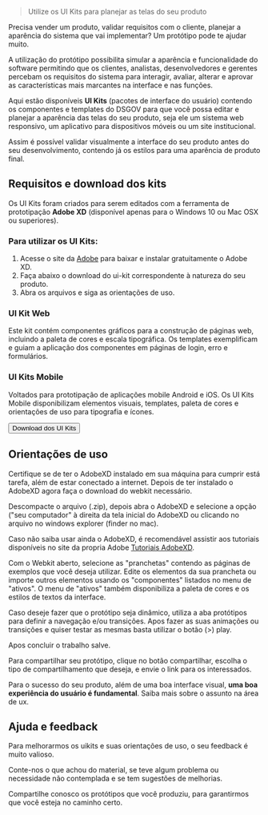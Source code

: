 > Utilize os UI Kits para planejar as telas do seu produto

Precisa vender um produto, validar requisitos com o cliente, planejar a aparência do sistema que vai implementar? Um protótipo pode te ajudar muito.

A utilização do protótipo possibilita simular a aparência e funcionalidade do software permitindo que os clientes, analistas, desenvolvedores e gerentes percebam os requisitos do sistema para interagir, avaliar, alterar e aprovar as características mais marcantes na interface e nas funções.

Aqui estão disponíveis **UI Kits** (pacotes de interface do usuário) contendo os componentes e templates do DSGOV para que você possa editar e planejar a aparência das telas do seu produto, seja ele um sistema web responsivo, um aplicativo para dispositivos móveis ou um site institucional.

Assim é possível validar visualmente a interface do seu produto antes do seu desenvolvimento, contendo já os estilos para uma aparência de produto final.

## Requisitos e download dos kits

Os UI Kits foram criados para serem editados com a ferramenta de prototipação **Adobe XD** (disponível apenas para o Windows 10 ou Mac OSX ou superiores).

### Para utilizar os UI Kits:

1. Acesse o site da [Adobe](https://www.adobe.com/products/xd.html) para baixar e instalar gratuitamente o Adobe XD.
2. Faça abaixo o download do ui-kit correspondente à natureza do seu produto.
3. Abra os arquivos e siga as orientações de uso.

### UI Kit Web

Este kit contém componentes gráficos para a construção de páginas web, incluindo a paleta de cores e escala tipográfica. Os templates exemplificam e guiam a aplicação dos componentes em páginas de login, erro e formulários.

### UI Kits Mobile

Voltados para prototipação de aplicações mobile Android e iOS. Os UI Kits Mobile disponibilizam elementos visuais, templates, paleta de cores e orientações de uso para tipografia e ícones.

<a href="/downloads">
    <button class="br-button is-secondary" type="button">Download dos UI Kits</button>
</a>

## Orientações de uso

Certifique se de ter o AdobeXD instalado em sua máquina para cumprir está tarefa, além de estar conectado a internet. Depois de ter instalado o AdobeXD agora faça o download do webkit necessário.

Descompacte o arquivo (.zip), depois abra o AdobeXD e selecione a opção ("seu computador" à direita da tela inicial do AdobeXD ou clicando no arquivo no windows explorer (finder no mac).

Caso não saiba usar ainda o AdobeXD, é recomendável assistir aos tutoriais disponíveis no site da propria Adobe [Tutoriais AdobeXD](https://helpx.adobe.com/br/support/xd.html).

Com o Webkit aberto, selecione as "pranchetas" contendo as páginas de exemplos que você deseja utilizar. Edite os elementos da sua prancheta ou importe outros elementos usando os "componentes" listados no menu de "ativos". O menu de "ativos" também disponibiliza a paleta de cores e os estilos de textos da interface.

Caso deseje fazer que o protótipo seja dinâmico, utiliza a aba protótipos para definir a navegação e/ou transições. Apos fazer as suas animações ou transições e quiser testar as mesmas basta utilizar o botão (>) play.

Apos concluir o trabalho salve.

Para compartilhar seu protótipo, clique no botão compartilhar, escolha o tipo de compartilhamento que deseja, e envie o link para os interessados.

Para o sucesso do seu produto, além de uma boa interface visual, **uma boa experiência do usuário é fundamental**. Saiba mais sobre o assunto na área de ux.

## Ajuda e feedback

Para melhorarmos os uikits e suas orientações de uso, o seu feedback é muito valioso.

Conte-nos o que achou do material, se teve algum problema ou necessidade não contemplada e se tem sugestões de melhorias.

Compartilhe conosco os protótipos que você produziu, para garantirmos que você esteja no caminho certo.


